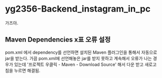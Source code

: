 # yg2356-Backend_instagram_in_pc
가즈아.

## Maven Dependencies x표 오류 설정

pom.xml 에서 dependency를 선언하면 설치된 Maven 플러그인을 통해서 자동으로 jar을 받는다.
가끔 pom.xml에 선언해놓은 jar를 받지 못하고 계속해서 오류가 나는 경우가 있는데
'프로젝트 우클릭 - Maven - Download Source' 해서 다운 받고 새로고침을 누르면 해결됨.

